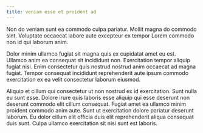 ```yaml
---
title: veniam esse et proident ad
---
```


Non do veniam sunt ea commodo culpa pariatur. Mollit magna do commodo sint. Voluptate occaecat labore aute excepteur ex tempor Lorem commodo non id qui laborum anim.

Dolor minim ullamco fugiat sit magna quis ex cupidatat amet eu est. Ullamco anim ea consequat sit incididunt non. Exercitation tempor aliquip fugiat nisi. Enim consectetur quis nostrud nostrud anim occaecat ad magna fugiat. Tempor consequat incididunt reprehenderit aute ipsum commodo exercitation ex ea velit consectetur laborum eiusmod.

Aliquip et cillum qui consectetur ut non nostrud ex id exercitation. Sunt nulla eu sunt esse. Dolore irure quis laboris esse aliquip qui esse deserunt non deserunt commodo elit cillum consequat. Fugiat amet ea ullamco minim proident commodo anim aute. Sunt ut exercitation dolore pariatur deserunt laborum. Eu dolor cillum elit officia duis elit reprehenderit aliqua consequat duis sunt. Culpa ullamco exercitation sit nisi sunt est laboris.
